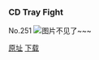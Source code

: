 ### CD Tray Fight
No.251
![图片不见了~~~](https://imgs.xkcd.com/comics/cd_tray_fight.png)

[原址](https://xkcd.com//251) [下载](https://imgs.xkcd.com/comics/cd_tray_fight.png)

